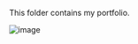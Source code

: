 This folder contains my portfolio.


![image](https://github.com/rishhhhhhhhh/Portfolio/assets/112609390/53f6f615-9b73-4ad2-989d-4c11126af103)
